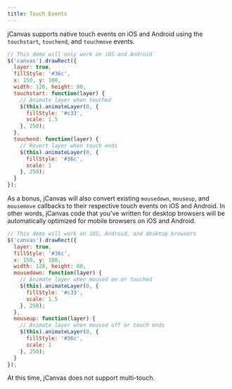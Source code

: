 ```yaml
---
title: Touch Events
---
```


jCanvas supports native touch events on iOS and Android using the `touchstart`, `touchend`, and `touchmove` events.

```js
// This demo will only work on iOS and Android
$('canvas').drawRect({
  layer: true,
  fillStyle: '#36c',
  x: 150, y: 100,
  width: 120, height: 80,
  touchstart: function(layer) {
    // Animate layer when touched
    $(this).animateLayer(0, {
      fillStyle: '#c33',
      scale: 1.5
    }, 250);
  },
  touchend: function(layer) {
    // Revert layer when touch ends
    $(this).animateLayer(0, {
      fillStyle: '#36c',
      scale: 1
    }, 250);
  }
});
```

As a bonus, jCanvas will also convert existing `mousedown`, `mouseup`, and `mousemove` callbacks to their respective touch events on iOS and Android. In other words, jCanvas code that you've written for desktop browsers will be automatically optimized for mobile browsers on iOS and Android.

```js
// This demo will work on iOS, Android, and desktop browsers
$('canvas').drawRect({
  layer: true,
  fillStyle: '#36c',
  x: 150, y: 100,
  width: 120, height: 80,
  mousedown: function(layer) {
    // Animate layer when moused on or touched
    $(this).animateLayer(0, {
      fillStyle: '#c33',
      scale: 1.5
    }, 250);
  },
  mouseup: function(layer) {
    // Animate layer when moused off or touch ends
    $(this).animateLayer(0, {
      fillStyle: '#36c',
      scale: 1
    }, 250);
  }
});
```

At this time, jCanvas does not support multi-touch.
